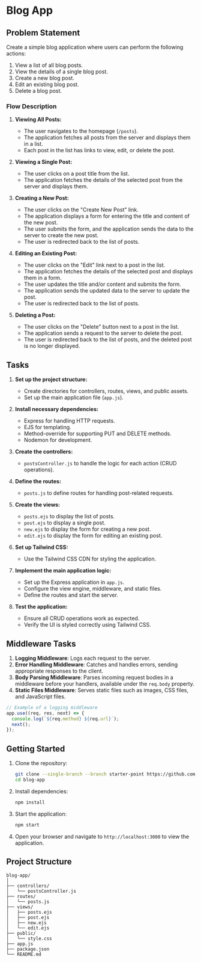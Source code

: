 # Blog App

## Problem Statement

Create a simple blog application where users can perform the following actions:

1. View a list of all blog posts.
2. View the details of a single blog post.
3. Create a new blog post.
4. Edit an existing blog post.
5. Delete a blog post.

### Flow Description

1. **Viewing All Posts:**

   - The user navigates to the homepage (`/posts`).
   - The application fetches all posts from the server and displays them in a list.
   - Each post in the list has links to view, edit, or delete the post.

2. **Viewing a Single Post:**

   - The user clicks on a post title from the list.
   - The application fetches the details of the selected post from the server and displays them.

3. **Creating a New Post:**

   - The user clicks on the "Create New Post" link.
   - The application displays a form for entering the title and content of the new post.
   - The user submits the form, and the application sends the data to the server to create the new post.
   - The user is redirected back to the list of posts.

4. **Editing an Existing Post:**

   - The user clicks on the "Edit" link next to a post in the list.
   - The application fetches the details of the selected post and displays them in a form.
   - The user updates the title and/or content and submits the form.
   - The application sends the updated data to the server to update the post.
   - The user is redirected back to the list of posts.

5. **Deleting a Post:**
   - The user clicks on the "Delete" button next to a post in the list.
   - The application sends a request to the server to delete the post.
   - The user is redirected back to the list of posts, and the deleted post is no longer displayed.

## Tasks

1. **Set up the project structure:**

   - Create directories for controllers, routes, views, and public assets.
   - Set up the main application file (`app.js`).

2. **Install necessary dependencies:**

   - Express for handling HTTP requests.
   - EJS for templating.
   - Method-override for supporting PUT and DELETE methods.
   - Nodemon for development.

3. **Create the controllers:**

   - `postsController.js` to handle the logic for each action (CRUD operations).

4. **Define the routes:**

   - `posts.js` to define routes for handling post-related requests.

5. **Create the views:**

   - `posts.ejs` to display the list of posts.
   - `post.ejs` to display a single post.
   - `new.ejs` to display the form for creating a new post.
   - `edit.ejs` to display the form for editing an existing post.

6. **Set up Tailwind CSS:**

   - Use the Tailwind CSS CDN for styling the application.

7. **Implement the main application logic:**

   - Set up the Express application in `app.js`.
   - Configure the view engine, middleware, and static files.
   - Define the routes and start the server.

8. **Test the application:**
   - Ensure all CRUD operations work as expected.
   - Verify the UI is styled correctly using Tailwind CSS.

## Middleware Tasks

1. **Logging Middleware**: Logs each request to the server.
2. **Error Handling Middleware**: Catches and handles errors, sending appropriate responses to the client.
3. **Body Parsing Middleware**: Parses incoming request bodies in a middleware before your handlers, available under the `req.body` property.
4. **Static Files Middleware**: Serves static files such as images, CSS files, and JavaScript files.

```javascript
// Example of a logging middleware
app.use((req, res, next) => {
  console.log(`${req.method} ${req.url}`);
  next();
});
```

## Getting Started

1. Clone the repository:

   ```bash
   git clone --single-branch --branch starter-point https://github.com/MazenChaouch/blog-app.git
   cd blog-app
   ```

2. Install dependencies:

   ```bash
   npm install
   ```

3. Start the application:

   ```bash
   npm start
   ```

4. Open your browser and navigate to `http://localhost:3000` to view the application.

## Project Structure

```
blog-app/
│
├── controllers/
│   └── postsController.js
├── routes/
│   └── posts.js
├── views/
│   ├── posts.ejs
│   ├── post.ejs
│   ├── new.ejs
│   └── edit.ejs
├── public/
│   └── style.css
├── app.js
├── package.json
└── README.md
```
